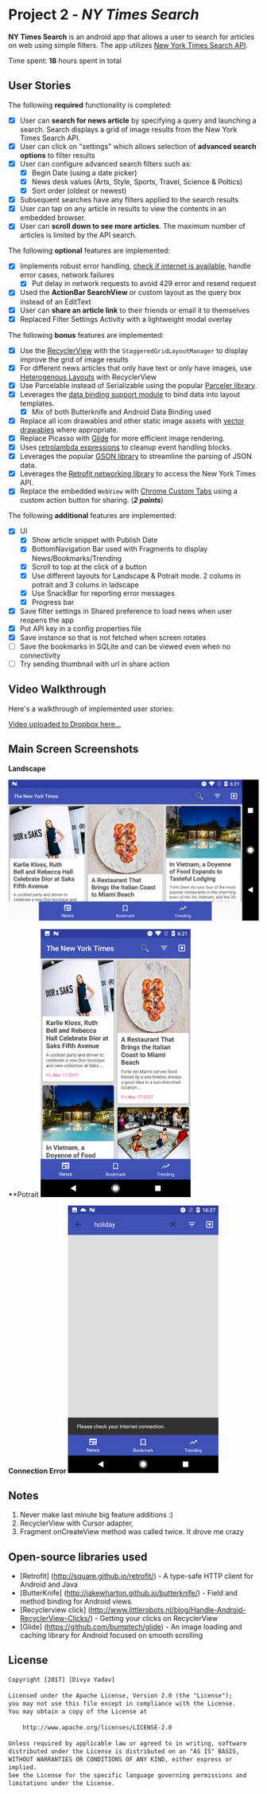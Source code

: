 # Project 2 - *NY Times Search*

**NY Times Search** is an android app that allows a user to search for articles on web using simple filters. The app utilizes [New York Times Search API](http://developer.nytimes.com/docs/read/article_search_api_v2).

Time spent: **18** hours spent in total

## User Stories

The following **required** functionality is completed:

* [x] User can **search for news article** by specifying a query and launching a search. Search displays a grid of image results from the New York Times Search API.
* [x] User can click on "settings" which allows selection of **advanced search options** to filter results
* [x] User can configure advanced search filters such as:
  * [x] Begin Date (using a date picker)
  * [x] News desk values (Arts, Style, Sports, Travel, Science & Poltics)
  * [x] Sort order (oldest or newest)
* [x] Subsequent searches have any filters applied to the search results
* [x] User can tap on any article in results to view the contents in an embedded browser.
* [x] User can **scroll down to see more articles**. The maximum number of articles is limited by the API search.

The following **optional** features are implemented:

* [x] Implements robust error handling, [check if internet is available](http://guides.codepath.com/android/Sending-and-Managing-Network-Requests#checking-for-network-connectivity), handle error cases, network failures
    * [x] Put delay in network requests to avoid 429 error and resend request
* [x] Used the **ActionBar SearchView** or custom layout as the query box instead of an EditText
* [x] User can **share an article link** to their friends or email it to themselves
* [x] Replaced Filter Settings Activity with a lightweight modal overlay

The following **bonus** features are implemented:

* [x] Use the [RecyclerView](http://guides.codepath.com/android/Using-the-RecyclerView) with the `StaggeredGridLayoutManager` to display improve the grid of image results
* [x] For different news articles that only have text or only have images, use [Heterogenous Layouts](http://guides.codepath.com/android/Heterogenous-Layouts-inside-RecyclerView) with RecyclerView
* [x] Use Parcelable instead of Serializable using the popular [Parceler library](http://guides.codepath.com/android/Using-Parceler).
* [x] Leverages the [data binding support module](http://guides.codepath.com/android/Applying-Data-Binding-for-Views) to bind data into layout templates.
    * [x] Mix of both Butterknife and Android Data Binding used
* [x] Replace all icon drawables and other static image assets with [vector drawables](http://guides.codepath.com/android/Drawables#vector-drawables) where appropriate.
* [x] Replace Picasso with [Glide](http://inthecheesefactory.com/blog/get-to-know-glide-recommended-by-google/en) for more efficient image rendering.
* [x] Uses [retrolambda expressions](http://guides.codepath.com/android/Lambda-Expressions) to cleanup event handling blocks.
* [x] Leverages the popular [GSON library](http://guides.codepath.com/android/Using-Android-Async-Http-Client#decoding-with-gson-library) to streamline the parsing of JSON data.
* [x] Leverages the [Retrofit networking library](http://guides.codepath.com/android/Consuming-APIs-with-Retrofit) to access the New York Times API.
* [x] Replace the embedded `WebView` with [Chrome Custom Tabs](http://guides.codepath.com/android/Chrome-Custom-Tabs) using a custom action button for sharing. (_**2 points**_)

The following **additional** features are implemented:

* [x] UI
    * [x] Show article snippet with Publish Date
    * [x] BottomNavigation Bar used with Fragments to display News/Bookmarks/Trending
    * [x] Scroll to top at the click of a button
    * [x] Use different layouts for Landscape & Potrait mode. 2 colums in potrait and 3 colums in ladscape
    * [x] Use SnackBar for reporting error messages
    * [x] Progress bar
* [x] Save filter settings in Shared preference to load news when user reopens the app
* [x] Put API key in a config properties file
* [x] Save instance so that is not fetched when screen rotates
* [ ] Save the bookmarks in SQLite and can be viewed even when no connectivity
* [ ] Try sending thumbnail with url in share action

## Video Walkthrough

Here's a walkthrough of implemented user stories:

<a href="https://www.dropbox.com/s/7nf3s3n184lw6re/NYTimesSearch.mp4?dl=0">Video uploaded to Dropbox here...</a>


## Main Screen Screenshots
**Landscape**

<img src='https://github.com/divyayadav1606/NYTimesSearch/blob/master/NYTimesSearch_Lanscape.png' title='Landscape' width='' alt='Landscape' />

**Potrait
<img src='https://github.com/divyayadav1606/NYTimesSearch/blob/master/NYTimesSearch_Potrait.png' title='Potrait' width='60%' alt='Potrait' />

**Connection Error** 
<img src='https://github.com/divyayadav1606/NYTimesSearch/blob/master/NYSearch_Connection_Error.png' title='Potrait' width='60%' alt='Potrait' />

## Notes

1. Never make last minute big feature additions :)
2. RecyclerView with Cursor adapter,
3. Fragment onCreateView method was called twice. It drove me crazy

## Open-source libraries used

- [Retrofit] (http://square.github.io/retrofit/) - A type-safe HTTP client for Android and Java
- [ButterKnife] (http://jakewharton.github.io/butterknife/) - Field and method binding for Android views
- [Recyclerview click] (http://www.littlerobots.nl/blog/Handle-Android-RecyclerView-Clicks/) - Getting your clicks on RecyclerView
- [Glide] (https://github.com/bumptech/glide) - An image loading and caching library for Android focused on smooth scrolling

## License

    Copyright [2017] [Divya Yadav]

    Licensed under the Apache License, Version 2.0 (the "License");
    you may not use this file except in compliance with the License.
    You may obtain a copy of the License at

        http://www.apache.org/licenses/LICENSE-2.0

    Unless required by applicable law or agreed to in writing, software
    distributed under the License is distributed on an "AS IS" BASIS,
    WITHOUT WARRANTIES OR CONDITIONS OF ANY KIND, either express or implied.
    See the License for the specific language governing permissions and
    limitations under the License.

